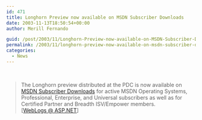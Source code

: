 ```yaml
---
id: 471
title: Longhorn Preview now available on MSDN Subscriber Downloads
date: 2003-11-13T18:50:54+00:00
author: Merill Fernando

guid: /post/2003/11/Longhorn-Preview-now-available-on-MSDN-Subscriber-Downloads.aspx
permalink: /2003/11/longhorn-preview-now-available-on-msdn-subscriber-downloads/
categories:
  - News
---
```

<body xmlns="http://www.w3.org/1999/xhtml">
    <div class="Section1">
        <p>
            &#160;
        </p>
        <blockquote style='margin-top:5.0pt;margin-bottom:5.0pt'> 
        <p class="MsoNormal">
            The Longhorn preview distributed at the PDC is now available on <a href="http://msdn.microsoft.com/subscriptions/downloads" title="http://msdn.microsoft.com/subscriptions/downloads">MSDN
            Subscriber Downloads</a> for active MSDN Operating Systems, Professional, Enterprise,
            and Universal subscribers as well as for Certified Partner and Breadth ISV/Empower
            members.<br />
            [<a href="http://weblogs.asp.net/duncanma/posts/37276.aspx">WebLogs @ ASP.NET</a>]
        </p>
        </blockquote>
    </div>
</body>
